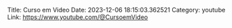 Title: Curso em Video
Date: 2023-12-06 18:15:03.362521
Category: youtube
Link: https://www.youtube.com/@CursoemVideo
